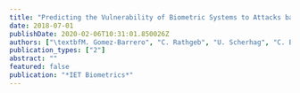 ```yaml
---
title: "Predicting the Vulnerability of Biometric Systems to Attacks based on Morphed Biometric Information"
date: 2018-07-01
publishDate: 2020-02-06T10:31:01.850026Z
authors: ["\textbfM. Gomez-Barrero", "C. Rathgeb", "U. Scherhag", "C. Busch"]
publication_types: ["2"]
abstract: ""
featured: false
publication: "*IET Biometrics*"
---
```


